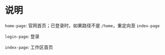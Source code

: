 # 说明

`home-page`: 官网首页；已登录时，如果路径不是 `/home`，重定向至 `index-page`

`login-page`: 登录

`index-page`: 工作区首页